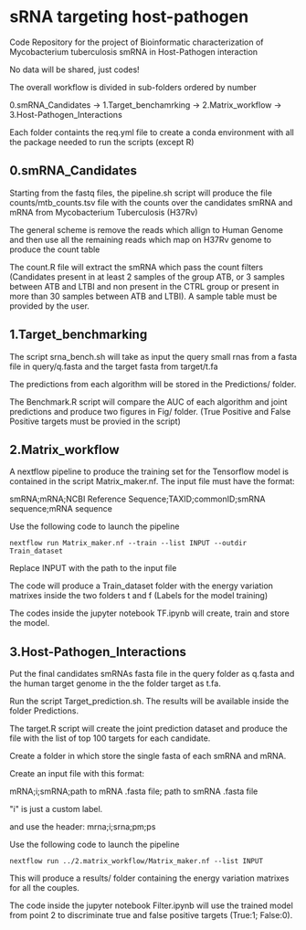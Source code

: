 # sRNA targeting host-pathogen

Code Repository for the project of Bioinformatic characterization of Mycobacterium tuberculosis smRNA in Host-Pathogen interaction

No data will be shared, just codes!

The overall workflow is divided in sub-folders ordered by number


0.smRNA_Candidates -> 1.Target_benchamrking -> 2.Matrix_workflow -> 3.Host-Pathogen_Interactions

Each folder containts the req.yml file to create a conda environment with all the package needed to run the scripts (except R)

## 0.smRNA_Candidates

Starting from the fastq files, the pipeline.sh script will produce the file counts/mtb_counts.tsv file with the counts over the candidates smRNA and mRNA from Mycobacterium Tuberculosis (H37Rv)

The general scheme is remove the reads which allign to Human Genome and then use all the remaining reads which map on H37Rv genome to produce the count table

The count.R file will extract the smRNA which pass the count filters (Candidates present in at least 2 samples of the group ATB, or 3 samples between ATB and LTBI and non present in the CTRL group or present in more than 30 samples between ATB and LTBI). A sample table must be provided by the user.


## 1.Target_benchmarking

The script srna_bench.sh will take as input the query small rnas from a fasta file in query/q.fasta and the target fasta from target/t.fa

The predictions from each algorithm will be stored in the Predictions/ folder.

The Benchmark.R script will compare the AUC of each algorithm and joint predictions and produce two figures in Fig/ folder. (True Positive and False Positive targets must be provied in the script)

## 2.Matrix_workflow

A nextflow pipeline to produce the training set for the Tensorflow model is contained in the script Matrix_maker.nf. The input file must have the format:

smRNA;mRNA;NCBI Reference Sequence;TAXID;commonID;smRNA sequence;mRNA sequence

Use the following code to launch the pipeline
```
nextflow run Matrix_maker.nf --train --list INPUT --outdir Train_dataset
```
Replace INPUT with the path to the input file

The code will produce a Train_dataset folder with the energy variation matrixes inside the two folders t and f (Labels for the model training)


The codes inside the jupyter notebook TF.ipynb will create, train and store the model.

## 3.Host-Pathogen_Interactions

Put the final candidates smRNAs fasta file in the query folder as q.fasta and the human target genome in the the folder target as t.fa.

Run the script Target_prediction.sh. The results will be available inside the folder Predictions.

The target.R script will create the joint prediction dataset and produce the file with the list of top 100 targets for each candidate.

Create a folder in which store the single fasta of each smRNA and mRNA.

Create an input file with this format:

mRNA;i;smRNA;path to mRNA .fasta file; path to smRNA .fasta file

"i" is just a custom label.

and use the header: mrna;i;srna;pm;ps

Use the following code to launch the pipeline
```
nextflow run ../2.matrix_workflow/Matrix_maker.nf --list INPUT
```
This will produce a results/ folder containing the energy variation matrixes for all the couples. 

The code inside the jupyter notebook Filter.ipynb will use the trained model from point 2 to discriminate true and false positive targets (True:1; False:0).








